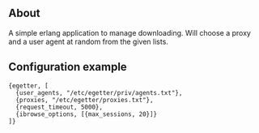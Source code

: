 ## About
A simple erlang application to manage downloading. Will choose a proxy and a
user agent at random from the given lists.

## Configuration example

```
{egetter, [
  {user_agents, "/etc/egetter/priv/agents.txt"},
  {proxies, "/etc/egetter/proxies.txt"},
  {request_timeout, 5000},
  {ibrowse_options, [{max_sessions, 20}]}
]}
```
